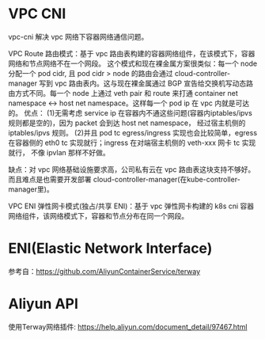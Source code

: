 
# VPC CNI
vpc-cni 解决 vpc 网络下容器网络通信问题。

VPC Route 路由模式：基于 vpc 路由表构建的容器网络组件，在该模式下，容器网络和节点网络不在一个网段。
这个模式和现在裸金属方案很类似：每一个 node 分配一个 pod cidr, 且 pod cidr > node 的路由会通过 cloud-controller-manager 写到 vpc 
路由表内。这与现在裸金属通过 BGP 宣告给交换机写动态路由方式不同。每一个 node 上通过 veth pair 和 route 来打通 
container net namespace <-> host net namespace。这样每一个 pod ip 在 vpc 内就是可达的。
优点：
    (1)无需考虑 service ip 在容器内不通这些问题(容器内iptables/ipvs 规则都是空的)，因为 packet 会到达 host net namespace，
经过宿主机侧的 iptables/ipvs 规则。
    (2)并且 pod tc egress/ingress 实现也会比较简单，egress 在容器侧的 eth0 tc 实现就行；ingress 在对端宿主机侧的 veth-xxx 网卡 tc 实现就行，
不像 ipvlan 那样不好做。

缺点：对 vpc 网络基础设施要求高，公司私有云在 vpc 路由表这块支持不够好。而且难点是也需要开发部署 cloud-controller-manager(在kube-controller-manager里)。

VPC ENI 弹性网卡模式(独占/共享 ENI)：基于 vpc 弹性网卡构建的 k8s cni 容器网络组件，该网络模式下，容器和节点分布在同一个网段。




# ENI(Elastic Network Interface)
参考自：https://github.com/AliyunContainerService/terway


# Aliyun API
使用Terway网络插件: https://help.aliyun.com/document_detail/97467.html


